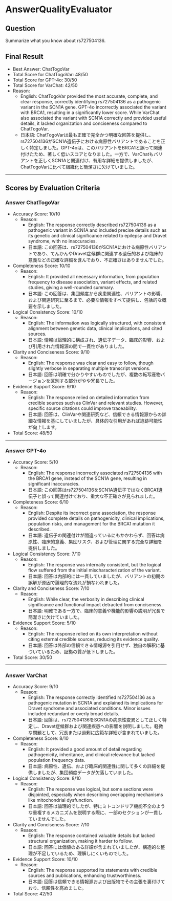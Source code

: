 # AnswerQualityEvaluator

## Question

Summarize what you know about rs727504136.

## Final Result

- Best Answer: ChatTogoVar
- Total Score for ChatTogoVar: 48/50
- Total Score for GPT-4o: 30/50
- Total Score for VarChat: 42/50
- Reason:
  - English: ChatTogoVar provided the most accurate, complete, and clear response, correctly identifying rs727504136 as a pathogenic variant in the SCN1A gene. GPT-4o incorrectly associated the variant with BRCA1, resulting in a significantly lower score. While VarChat also associated the variant with SCN1A correctly and provided useful details, it lacked organization and conciseness compared to ChatTogoVar.
  - 日本語: ChatTogoVarは最も正確で完全かつ明確な回答を提供し、rs727504136がSCN1A遺伝子における病原性バリアントであることを正しく特定しました。GPT-4oは、このバリアントをBRCA1と誤って関連付けたため、著しく低いスコアとなりました。一方で、VarChatもバリアントを正しくSCN1Aと関連付け、有用な詳細を提供しましたが、ChatTogoVarに比べて組織化と簡潔さに欠けていました。

---

## Scores by Evaluation Criteria

### Answer ChatTogoVar
- Accuracy Score: 10/10
  - Reason: 
    - English: The response correctly described rs727504136 as a pathogenic variant in SCN1A and included precise details such as its genetic and clinical significance related to epilepsy and Dravet syndrome, with no inaccuracies.
    - 日本語: この回答は、rs727504136がSCN1Aにおける病原性バリアントであり、てんかんやDravet症候群に関連する遺伝的および臨床的意義などの正確な詳細を含んでおり、不正確さはありませんでした。
- Completeness Score: 10/10
  - Reason: 
    - English: It provided all necessary information, from population frequency to disease association, variant effects, and related studies, giving a well-rounded summary.
    - 日本語: この回答は、集団頻度から疾患関連性、バリアントの影響、および関連研究に至るまで、必要な情報をすべて提供し、包括的な概要を示しました。
- Logical Consistency Score: 10/10
  - Reason: 
    - English: The information was logically structured, with consistent alignment between genetic data, clinical implications, and cited sources.
    - 日本語: 情報は論理的に構成され、遺伝子データ、臨床的影響、および引用された情報源の間で一貫性がありました。
- Clarity and Conciseness Score: 9/10
  - Reason: 
    - English: The response was clear and easy to follow, though slightly verbose in separating multiple transcript versions.
    - 日本語: 回答は明確で分かりやすいものでしたが、複数の転写産物バージョンを区別する部分がやや冗長でした。
- Evidence Support Score: 9/10
  - Reason: 
    - English: The response relied on detailed information from credible sources such as ClinVar and relevant studies. However, specific source citations could improve traceability.
    - 日本語: 回答は、ClinVarや関連研究など、信頼できる情報源からの詳細な情報を基にしていましたが、具体的な引用があれば追跡可能性が向上します。
- Total Score: 48/50

---

### Answer GPT-4o
- Accuracy Score: 5/10
  - Reason: 
    - English: The response incorrectly associated rs727504136 with the BRCA1 gene, instead of the SCN1A gene, resulting in significant inaccuracies.
    - 日本語: この回答はrs727504136をSCN1A遺伝子ではなくBRCA1遺伝子と誤って関連付けており、重大な不正確さが見られました。
- Completeness Score: 6/10
  - Reason: 
    - English: Despite its incorrect gene association, the response provided complete details on pathogenicity, clinical implications, population risks, and management for the BRCA1 mutation it described.
    - 日本語: 遺伝子の関連付けが間違っているにもかかわらず、回答は病原性、臨床的意義、集団リスク、および管理に関する完全な詳細を提供しました。
- Logical Consistency Score: 7/10
  - Reason: 
    - English: The response was internally consistent, but the logical flow suffered from the initial mischaracterization of the variant.
    - 日本語: 回答は内部的には一貫していましたが、バリアントの初期の誤解が原因で論理的な流れが損なわれました。
- Clarity and Conciseness Score: 7/10
  - Reason: 
    - English: While clear, the verbosity in describing clinical significance and functional impact detracted from conciseness.
    - 日本語: 明確である一方で、臨床的意義や機能的影響の説明が冗長で簡潔さに欠けていました。
- Evidence Support Score: 5/10
  - Reason: 
    - English: The response relied on its own interpretation without citing external credible sources, reducing its evidence quality.
    - 日本語: 回答は外部の信頼できる情報源を引用せず、独自の解釈に基づいているため、証拠の質が低下しました。
- Total Score: 30/50

---

### Answer VarChat
- Accuracy Score: 9/10
  - Reason: 
    - English: The response correctly identified rs727504136 as a pathogenic mutation in SCN1A and explained its implications for Dravet syndrome and associated conditions. Minor issues included redundant or overly broad details.
    - 日本語: 回答は、rs727504136をSCN1Aの病原性変異として正しく特定し、Dravet症候群および関連疾患への影響を説明しました。軽微な問題として、冗長または過剰に広範な詳細が含まれていました。
- Completeness Score: 8/10
  - Reason: 
    - English: It provided a good amount of detail regarding pathogenicity, inheritance, and clinical relevance but lacked population frequency data.
    - 日本語: 病原性、遺伝、および臨床的関連性に関して多くの詳細を提供しましたが、集団頻度データが欠落していました。
- Logical Consistency Score: 8/10
  - Reason: 
    - English: The response was logical, but some sections were disjointed, especially when describing overlapping mechanisms like mitochondrial dysfunction.
    - 日本語: 回答は論理的でしたが、特にミトコンドリア機能不全のような重複するメカニズムを説明する際に、一部のセクションが一貫していませんでした。
- Clarity and Conciseness Score: 7/10
  - Reason: 
    - English: The response contained valuable details but lacked structural organization, making it harder to follow.
    - 日本語: 回答には価値のある詳細が含まれていましたが、構造的な整理が不足しているため、理解しにくいものでした。
- Evidence Support Score: 10/10
  - Reason: 
    - English: The response supported its statements with credible sources and publications, enhancing trustworthiness.
    - 日本語: 回答は信頼できる情報源および出版物でその主張を裏付けており、信頼性を高めました。
- Total Score: 42/50